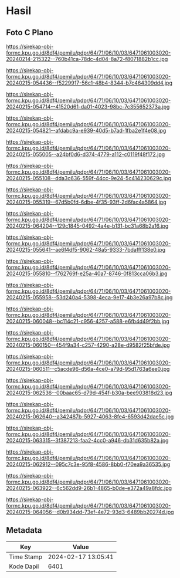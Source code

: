 # Hasil

## Foto C Plano

https://sirekap-obj-formc.kpu.go.id/8df4/pemilu/pdpr/64/71/06/10/03/6471061003020-20240214-215322--760b41ca-78dc-4d04-8a72-f8071882b1cc.jpg

https://sirekap-obj-formc.kpu.go.id/8df4/pemilu/pdpr/64/71/06/10/03/6471061003020-20240215-054436--f5229917-56c1-48b4-8344-b7c464309dd4.jpg

https://sirekap-obj-formc.kpu.go.id/8df4/pemilu/pdpr/64/71/06/10/03/6471061003020-20240215-054714--41520d61-da01-4023-98bc-7c355652373a.jpg

https://sirekap-obj-formc.kpu.go.id/8df4/pemilu/pdpr/64/71/06/10/03/6471061003020-20240215-054821--afdabc9a-e939-40d5-b7ad-1fba2e1f4e08.jpg

https://sirekap-obj-formc.kpu.go.id/8df4/pemilu/pdpr/64/71/06/10/03/6471061003020-20240215-055005--a24bf0d6-d374-4779-a112-c0119f48f172.jpg

https://sirekap-obj-formc.kpu.go.id/8df4/pemilu/pdpr/64/71/06/10/03/6471061003020-20240215-055108--dda3c636-559f-44cc-9e24-5c414230629c.jpg

https://sirekap-obj-formc.kpu.go.id/8df4/pemilu/pdpr/64/71/06/10/03/6471061003020-20240215-055319--67d5b0fd-6dbe-4f35-93ff-2d6fac4a5864.jpg

https://sirekap-obj-formc.kpu.go.id/8df4/pemilu/pdpr/64/71/06/10/03/6471061003020-20240215-064204--129c1845-0492-4a4e-b131-bc31a68b2a16.jpg

https://sirekap-obj-formc.kpu.go.id/8df4/pemilu/pdpr/64/71/06/10/03/6471061003020-20240215-055641--ae6f4df5-9062-48a5-9333-7bdafff138e0.jpg

https://sirekap-obj-formc.kpu.go.id/8df4/pemilu/pdpr/64/71/06/10/03/6471061003020-20240215-055810--f762769f-e25a-40a7-8746-0f813cca06b3.jpg

https://sirekap-obj-formc.kpu.go.id/8df4/pemilu/pdpr/64/71/06/10/03/6471061003020-20240215-055958--53d240a4-5398-4eca-9e17-4b3e26a97b8c.jpg

https://sirekap-obj-formc.kpu.go.id/8df4/pemilu/pdpr/64/71/06/10/03/6471061003020-20240215-060048--bc114c21-c956-4257-a588-e6fb4d49f2bb.jpg

https://sirekap-obj-formc.kpu.go.id/8df4/pemilu/pdpr/64/71/06/10/03/6471061003020-20240215-060150--454f9a34-c257-4290-a28e-d9582f25bfde.jpg

https://sirekap-obj-formc.kpu.go.id/8df4/pemilu/pdpr/64/71/06/10/03/6471061003020-20240215-060511--c5acde96-d56a-4ce0-a79d-95d1763a6ee0.jpg

https://sirekap-obj-formc.kpu.go.id/8df4/pemilu/pdpr/64/71/06/10/03/6471061003020-20240215-062536--00baac65-d79d-454f-b30a-bee903818d23.jpg

https://sirekap-obj-formc.kpu.go.id/8df4/pemilu/pdpr/64/71/06/10/03/6471061003020-20240215-062640--a342487b-5927-4063-8fe4-6593d42dae5c.jpg

https://sirekap-obj-formc.kpu.go.id/8df4/pemilu/pdpr/64/71/06/10/03/6471061003020-20240215-063315--3f387213-faa2-4cc0-a946-db31d635b82a.jpg

https://sirekap-obj-formc.kpu.go.id/8df4/pemilu/pdpr/64/71/06/10/03/6471061003020-20240215-062912--095c7c3e-95f8-4586-8bb0-f70ea9a36535.jpg

https://sirekap-obj-formc.kpu.go.id/8df4/pemilu/pdpr/64/71/06/10/03/6471061003020-20240215-063922--6c562dd9-26b1-4865-b0de-e372a49a8fdc.jpg

https://sirekap-obj-formc.kpu.go.id/8df4/pemilu/pdpr/64/71/06/10/03/6471061003020-20240215-064056--d0b934dd-73ef-4e72-93d3-6489bb20274d.jpg


## Metadata

| Key        | Value               |
| ---------- | ------------------- |
| Time Stamp | 2024-02-17 13:05:41 |
| Kode Dapil | 6401                |



